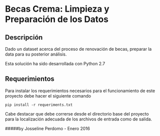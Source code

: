 # Becas Crema: Limpieza y Preparación de los Datos

## Descripción

Dado un dataset acerca del proceso de renovación de becas, preparar la data
para su posterior análisis.

Esta solución ha sido desarrollada con Python 2.7

## Requerimientos

Para instalar los requerimientos necesarios para el funcionamiento de este
proyecto debe hacer el siguiente comando

```
pip install -r requeriments.txt

```
Cabe destacar que debe correrse desde el directorio base del proyecto para la 
localización adecuada de los archivos de entrada como de salida.

#####by Josseline Perdomo - Enero 2016


